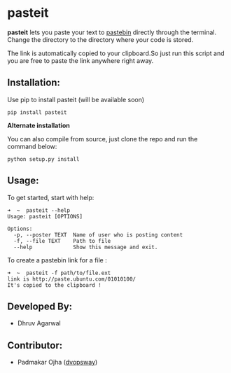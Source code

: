 pasteit
==================

**pasteit** lets you paste your text to [pastebin](http://pastebin.ubuntu.com/) directly through the terminal. Change the directory to the directory where your code is stored.

The link is automatically copied to your clipboard.So just run this script and you are free to paste the link anywhere right away.

Installation:
-------------

Use pip to install pasteit (will be available soon)

```
pip install pasteit
```

**Alternate installation**

You can also compile from source, just clone the repo and run the command below:

```
python setup.py install
```
        
Usage:
----------

To get started, start with help:

```
➜  ~  pasteit --help
Usage: pasteit [OPTIONS]

Options:
  -p, --poster TEXT  Name of user who is posting content
  -f, --file TEXT    Path to file
  --help             Show this message and exit.
```

To create a pastebin link for a file :

```
➜  ~  pasteit -f path/to/file.ext
link is http://paste.ubuntu.com/01010100/
It's copied to the clipboard !
```

Developed By:
--------------
*  Dhruv Agarwal

Contributor:
--------------
*  Padmakar Ojha ([dvopsway](https://github.com/dvopsway))
